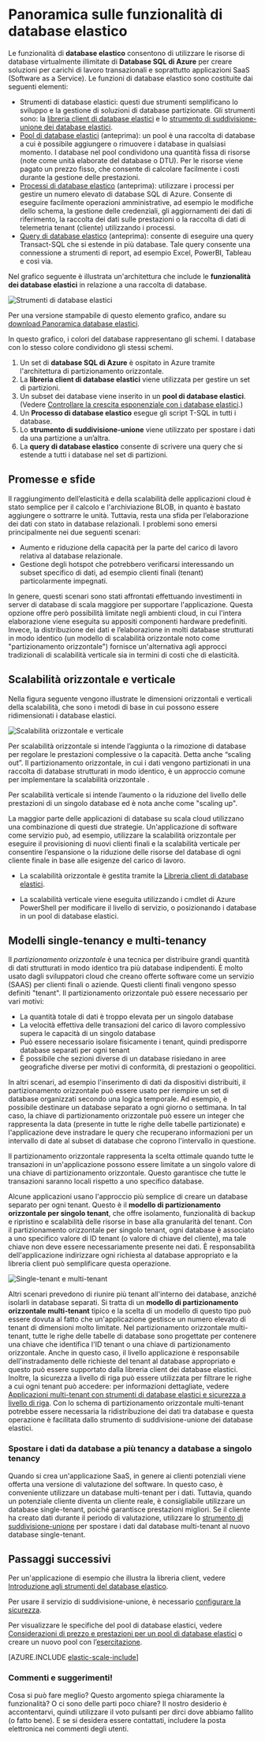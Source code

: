 <properties
    pageTitle="Database SQL di Azure - strumenti di database elastici "
    description="Gli sviluppatori di Software come Servizio (Saas) possono facilmente creare database elastici e scalabili nel cloud utilizzando questi strumenti"
    services="sql-database"
    documentationCenter=""
    manager="jeffreyg"
    authors="ddove"
    editor=""/>

<tags
    ms.service="sql-database"
    ms.workload="sql-database"
    ms.tgt_pltfrm="na"
    ms.devlang="na"
    ms.topic="article"
    ms.date="08/27/2015"
    ms.author="sidneyh"/>

# Panoramica sulle funzionalità di database elastico

Le funzionalità di **database elastico** consentono di utilizzare le risorse di database virtualmente illimitate di **Database SQL di Azure** per creare soluzioni per carichi di lavoro transazionali e soprattutto applicazioni SaaS (Software as a Service). Le funzioni di database elastico sono costituite dai seguenti elementi:

* Strumenti di database elastici: questi due strumenti semplificano lo sviluppo e la gestione di soluzioni di database partizionate. Gli strumenti sono: la [libreria client di database elastici](sql-database-elastic-database-client-library.md) e lo [strumento di suddivisione-unione dei database elastici](sql-database-elastic-scale-overview-split-and-merge.md). 
* [Pool di database elastici](sql-database-elastic-pool-guidance.md) (anteprima): un pool è una raccolta di database a cui è possibile aggiungere o rimuovere i database in qualsiasi momento. I database nel pool condividono una quantità fissa di risorse (note come unità elaborate del database o DTU). Per le risorse viene pagato un prezzo fisso, che consente di calcolare facilmente i costi durante la gestione delle prestazioni. 
* [Processi di database elastico](sql-database-elastic-jobs-overview.md) (anteprima): utilizzare i processi per gestire un numero elevato di database SQL di Azure. Consente di eseguire facilmente operazioni amministrative, ad esempio le modifiche dello schema, la gestione delle credenziali, gli aggiornamenti dei dati di riferimento, la raccolta dei dati sulle prestazioni o la raccolta di dati di telemetria tenant (cliente) utilizzando i processi.
* [Query di database elastico](sql-database-elastic-query-overview.md) (anteprima): consente di eseguire una query Transact-SQL che si estende in più database. Tale query consente una connessione a strumenti di report, ad esempio Excel, PowerBI, Tableau e così via.

Nel grafico seguente è illustrata un'architettura che include le **funzionalità dei database elastici** in relazione a una raccolta di database.

![Strumenti di database elastici][1]

Per una versione stampabile di questo elemento grafico, andare su [download Panoramica database elastici](http://aka.ms/axmybc).

In questo grafico, i colori del database rappresentano gli schemi. I database con lo stesso colore condividono gli stessi schemi.

1. Un set di **database SQL di Azure** è ospitato in Azure tramite l'architettura di partizionamento orizzontale. 
2. La **libreria client di database elastici** viene utilizzata per gestire un set di partizioni.
3. Un subset dei database viene inserito in un **pool di database elastici**. (Vedere [Controllare la crescita esponenziale con i database elastici](sql-database-elastic-pool.md).) 
4. Un **Processo di database elastico** esegue gli script T-SQL in tutti i database.
5. Lo **strumento di suddivisione-unione** viene utilizzato per spostare i dati da una partizione a un’altra.
6. La **query di database elastico** consente di scrivere una query che si estende a tutti i database nel set di partizioni.
  
## Promesse e sfide

Il raggiungimento dell’elasticità e della scalabilità delle applicazioni cloud è stato semplice per il calcolo e l'archiviazione BLOB, in quanto è bastato aggiungere o sottrarre le unità. Tuttavia, resta una sfida per l’elaborazione dei dati con stato in database relazionali. I problemi sono emersi principalmente nei due seguenti scenari:

* Aumento e riduzione della capacità per la parte del carico di lavoro relativa al database relazionale.
* Gestione degli hotspot che potrebbero verificarsi interessando un subset specifico di dati, ad esempio clienti finali (tenant) particolarmente impegnati.

In genere, questi scenari sono stati affrontati effettuando investimenti in server di database di scala maggiore per supportare l'applicazione. Questa opzione offre però possibilità limitate negli ambienti cloud, in cui l'intera elaborazione viene eseguita su appositi componenti hardware predefiniti. Invece, la distribuzione dei dati e l’elaborazione in molti database strutturati in modo identico (un modello di scalabilità orizzontale noto come "partizionamento orizzontale") fornisce un'alternativa agli approcci tradizionali di scalabilità verticale sia in termini di costi che di elasticità.

## Scalabilità orizzontale e verticale

Nella figura seguente vengono illustrate le dimensioni orizzontali e verticali della scalabilità, che sono i metodi di base in cui possono essere ridimensionati i database elastici.

![Scalabilità orizzontale e verticale][2]

Per scalabilità orizzontale si intende l’aggiunta o la rimozione di database per regolare le prestazioni complessive o la capacità. Detta anche “scaling out”. Il partizionamento orizzontale, in cui i dati vengono partizionati in una raccolta di database strutturati in modo identico, è un approccio comune per implementare la scalabilità orizzontale .

Per scalabilità verticale si intende l’aumento o la riduzione del livello delle prestazioni di un singolo database ed è nota anche come "scaling up".

La maggior parte delle applicazioni di database su scala cloud utilizzano una combinazione di questi due strategie. Un'applicazione di software come servizio può, ad esempio, utilizzare la scalabilità orizzontale per eseguire il provisioning di nuovi clienti finali e la scalabilità verticale per consentire l’espansione o la riduzione delle risorse del database di ogni cliente finale in base alle esigenze del carico di lavoro.

* La scalabilità orizzontale è gestita tramite la [Libreria client di database elastici](sql-database-elastic-client-overview.md).

* La scalabilità verticale viene eseguita utilizzando i cmdlet di Azure PowerShell per modificare il livello di servizio, o posizionando i database in un pool di database elastici.

## Modelli single-tenancy e multi-tenancy

Il *partizionamento orizzontale* è una tecnica per distribuire grandi quantità di dati strutturati in modo identico tra più database indipendenti. È molto usato dagli sviluppatori cloud che creano offerte software come un servizio (SAAS) per clienti finali o aziende. Questi clienti finali vengono spesso definiti "tenant". Il partizionamento orizzontale può essere necessario per vari motivi:

* La quantità totale di dati è troppo elevata per un singolo database
* La velocità effettiva delle transazioni del carico di lavoro complessivo supera le capacità di un singolo database
* Può essere necessario isolare fisicamente i tenant, quindi predisporre database separati per ogni tenant
* È possibile che sezioni diverse di un database risiedano in aree geografiche diverse per motivi di conformità, di prestazioni o geopolitici.

In altri scenari, ad esempio l'inserimento di dati da dispositivi distribuiti, il partizionamento orizzontale può essere usato per riempire un set di database organizzati secondo una logica temporale. Ad esempio, è possibile destinare un database separato a ogni giorno o settimana. In tal caso, la chiave di partizionamento orizzontale può essere un integer che rappresenta la data (presente in tutte le righe delle tabelle partizionate) e l'applicazione deve instradare le query che recuperano informazioni per un intervallo di date al subset di database che coprono l'intervallo in questione.

Il partizionamento orizzontale rappresenta la scelta ottimale quando tutte le transazioni in un'applicazione possono essere limitate a un singolo valore di una chiave di partizionamento orizzontale. Questo garantisce che tutte le transazioni saranno locali rispetto a uno specifico database.

Alcune applicazioni usano l'approccio più semplice di creare un database separato per ogni tenant. Questo è il **modello di partizionamento orizzontale per singolo tenant**, che offre isolamento, funzionalità di backup e ripristino e scalabilità delle risorse in base alla granularità del tenant. Con il partizionamento orizzontale per singolo tenant, ogni database è associato a uno specifico valore di ID tenant (o valore di chiave del cliente), ma tale chiave non deve essere necessariamente presente nei dati. È responsabilità dell'applicazione indirizzare ogni richiesta al database appropriato e la libreria client può semplificare questa operazione.

![Single-tenant e multi-tenant][4]

Altri scenari prevedono di riunire più tenant all'interno dei database, anziché isolarli in database separati. Si tratta di un **modello di partizionamento orizzontale multi-tenant** tipico e la scelta di un modello di questo tipo può essere dovuta al fatto che un'applicazione gestisce un numero elevato di tenant di dimensioni molto limitate. Nel partizionamento orizzontale multi-tenant, tutte le righe delle tabelle di database sono progettate per contenere una chiave che identifica l'ID tenant o una chiave di partizionamento orizzontale. Anche in questo caso, il livello applicazione è responsabile dell'instradamento delle richieste del tenant al database appropriato e questo può essere supportato dalla libreria client dei database elastici. Inoltre, la sicurezza a livello di riga può essere utilizzata per filtrare le righe a cui ogni tenant può accedere: per informazioni dettagliate, vedere [Applicazioni multi-tenant con strumenti di database elastici e sicurezza a livello di riga](sql-database-elastic-tools-multi-tenant-row-level-security.md). Con lo schema di partizionamento orizzontale multi-tenant potrebbe essere necessaria la ridistribuzione dei dati tra database e questa operazione è facilitata dallo strumento di suddivisione-unione dei database elastici.

### Spostare i dati da database a più tenancy a database a singolo tenancy
Quando si crea un'applicazione SaaS, in genere ai clienti potenziali viene offerta una versione di valutazione del software. In questo caso, è conveniente utilizzare un database multi-tenant per i dati. Tuttavia, quando un potenziale cliente diventa un cliente reale, è consigliabile utilizzare un database single-tenant, poiché garantisce prestazioni migliori. Se il cliente ha creato dati durante il periodo di valutazione, utilizzare lo [strumento di suddivisione-unione](sql-database-elastic-scale-overview-split-and-merge) per spostare i dati dal database multi-tenant al nuovo database single-tenant.

## Passaggi successivi

Per un'applicazione di esempio che illustra la libreria client, vedere [Introduzione agli strumenti del database elastico](sql-database-elastic-scale-get-started.md).

Per usare il servizio di suddivisione-unione, è necessario [configurare la sicurezza](sql-database-elastic-scale-split-merge-security-configuration,md).

Per visualizzare le specifiche del pool di database elastici, vedere [Considerazioni di prezzo e prestazioni per un pool di database elastici](sql-database-elastic-pool-guidance.md) o creare un nuovo pool con l’[esercitazione](sql-database-elastic-pool-portal.md).

[AZURE.INCLUDE [elastic-scale-include](../../includes/elastic-scale-include.md)]

### Commenti e suggerimenti!
Cosa si può fare meglio? Questo argomento spiega chiaramente la funzionalità? O ci sono delle parti poco chiare? Il nostro desiderio è accontentarvi, quindi utilizzare il voto pulsanti per dirci dove abbiamo fallito (o fatto bene). E se si desidera essere contattati, includere la posta elettronica nei commenti degli utenti.


<!--Anchors-->
<!--Image references-->
[1]: ./media/sql-database-elastic-scale-introduction/tools.png
[2]: ./media/sql-database-elastic-scale-introduction/h_versus_vert.png
[3]: ./media/sql-database-elastic-scale-introduction/overview.png
[4]: ./media/sql-database-elastic-scale-introduction/single_v_multi_tenant.png

<!---HONumber=Sept15_HO2-->